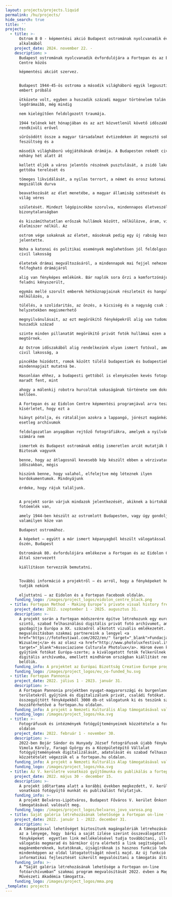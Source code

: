 ```yaml
---
layout: projects/projects.liquid
permalink: /hu/projects/
hide_search: true
title: ''
projects:
  - title: >-
      Ostrom 8 0 - képmentési akció Budapest ostromának nyolcvanadik évfordulója
      alkalmából
    project_date: 2024. november 22. -
    description: >
      Budapest ostromának nyolcvanadik évfordulójára a Fortepan és az Eidolon
      Centre közös

      képmentési akciót szervez.


      Budapest 1944-45-ös ostroma a második világháború egyik legpusztítóbb,
      embert próbáló

      ütközete volt, egyben a huszadik századi magyar történelem talán
      legdrámaibb, még mindig

      nem kielégítően feldolgozott traumája.

      1944 telének két hónapjában és az azt közvetlenül követő időszakban
      rendkívüli erővel

      sűrűsödött össze a magyar társadalmat évtizedeken át megosztó sokirányú
      feszültség és a

      második világháború végjátékának drámája. A Budapesten rekedt civilek
      néhány hét alatt át

      kellett éljék a város jelentős részének pusztulását, a zsidó lakosság
      gettóba terelését és

      tömeges likvidálását, a nyilas terrort, a német és orosz katonai
      megszállók durva

      beavatkozását az élet menetébe, a magyar államiság szétesését és egy új
      világ véres

      születését. Mindezt légópincékbe szorulva, mindennapos életveszélyben,
      bizonytalanságban

      és kiszámíthatatlan erőszak hullámok között, nélkülözve, áram, víz és
      élelmiszer nélkül. Az

      ostrom vége sokaknak az életet, másoknak pedig egy új rabság kezdetét
      jelentette.

      Noha a katonai és politikai események meglehetősen jól feldolgozottak, a
      civil lakosság

      életetek drámai megváltozásáról, a mindennapok mai fejjel nehezen
      felfogható drámájáról

      alig van fényképes emlékünk. Bár naplók sora őrzi a komfortzónájukat
      feladni kényszerült,

      egymás mellé szorult emberek hétköznapjainak részleteit és hangulatát, a
      nélkülözés, a

      túlélés, a szolidaritás, az önzés, a kicsiség és a nagyság csak ilyen
      helyzetekben megismerhető

      megnyilvánulásait, az ezt megörökítő fényképekről alig van tudomásunk. A
      huszadik század

      szinte minden pillanatát megörökítő privát fotók hullámai ezen a ponton
      megtörnek.

      Az Ostrom időszakából alig rendelkezünk olyan ismert fotóval, amely a
      civil lakosság, a

      pincékbe húzódott, romok között túlélő budapestiek és budapestiek
      mindennapjait mutatná be.

      Hasonlóan ehhez, a budapesti gettóból is elenyészően kevés fotográfia
      maradt fent, mint

      ahogy a málenkij robotra hurcoltak sokaságának története sem dokumentált
      kellően.

      A Fortepan és az Eidolon Centre képmentési programjával arra tesz
      kísérletet, hogy ezt a

      hiányt pótolja, és rátaláljon azokra a lappangó, jórészt magánkézben lévő,
      esetleg archívumok

      feldolgozatlan anyagában rejtőző fotográfiákra, amelyek a nyilvánosság
      számára nem

      ismertek és Budapest ostromának eddig ismeretlen arcát mutatják be.
      Biztosak vagyunk

      benne, hogy az átlagosnál kevesebb kép készült ebben a vérzivataros
      időszakban, mégis

      hiszünk benne, hogy valahol, elfelejtve még léteznek ilyen
      kordokumentumok. Mindnyájunk

      érdeke, hogy rájuk találjunk.


      A projekt során várjuk mindazok jelentkezését, akiknek a birtokában olyan
      fotóemlék van,

      amely 1944-ben készült az ostromlott Budapesten, vagy úgy gondolják,
      valamilyen köze van

      Budapest ostromához.

      A képeket – együtt a már ismert képanyagból készült válogatással – 2025
      őszén, Budapest

      Ostromának 80. évfordulójára emlékezve a Fortepan és az Eidolon Centre
      által szervezett

      kiállításon tervezzük bemutatni.


      További információ a projektről – és arról, hogy a fényképeket hogyan
      tudják nekünk

      eljuttatni – az Eidolon és a Fortepan Facebook oldalán.
    funding_logo: /images/project_logos/eidolon_centre_black.png
  - title: Fortepan Method - Making Europe’s private visual history freely accessible
    project_date: 2022. szeptember 1 - 2025. augusztus 31.
    description: >-
      A projekt során a Fortepan módszerére építve létrehozunk egy európai
      szintű, szabad felhasználású digitális privát fotó archívumot, amely
      gazdagítja Európa a XX. századról alkotott vizuális emlékezetét. A
      megvalósításban szakmai partnereink a lengyel <a
      href="https://fotofestiwal.com/2022/en/" target="_blank">Fundacja Edukacji
      Wizualnej</a> és az olasz <a href="http://www.photoluxfestival.it/"
      target="_blank">Associazione Culturale Photolux</a>. Három éven keresztül
      gyűjtünk fotókat Európa-szerte; a kiválogatott fotók felkerülnek a
      digitális archívumba, emellett mindhárom országban kiállítást rendezünk
      belőlük.
    funding_info: A projektet az Európai Bizottság Creative Europe programja támogatja.
    funding_logo: /images/project_logos/eu_co-funded_hu.svg
  - title: Fortepan Pannonia
    project_date: 2022. július 1 - 2023. január 31.
    description: >-
      A Fortepan Pannonia projektben nyugat-magyarországi és burgenlandi
      területekről gyűjtünk és digitalizálunk privát, családi fotókat. Az
      összegyűjtött fényképekből 3000 db-ot válogatunk ki és teszünk szabadon
      hozzáférhetővé a fortepan.hu oldalon.
    funding_info: A projekt a Nemzeti Kulturális Alap támogatásával valósul meg.
    funding_logo: /images/project_logos/nka.svg
  - title: >-
      Fotográfusok és intézmények fotógyűjteményeinek közzététele a fortepan.hu
      oldalon
    project_date: 2022. február 1 - november 30.
    description: >-
      2022-ben Bojár Sándor és Hunyady József fotográfusok újabb fényképeinek,
      Vimola Károly, Faragó György és a Középületépítő Vállalat
      fotógyűjteményének digitalizálását, adatolását és szabad felhasználású
      közzétételét végezzük el a fortepan.hu oldalon.
    funding_info: A projekt a Nemzeti Kulturális Alap támogatásával valósul meg.
    funding_logo: /images/project_logos/nka.svg
  - title: Az V. kerületre vonatkozó gyűjtőmunka és publikálás a fortepan.hu oldalon
    project_date: 2022. május 30 - december 15.
    description: >-
      A projekt időtartama alatt a korábbi években megkezdett, V. kerületre
      vonatkozó fotógyűjtő munkát és publikálást folytatjuk.
    funding_info: >-
      A projekt Belváros-Lipótváros, Budapest Főváros V. kerület Önkormányzata
      támogatásával valósult meg.
    funding_logo: /images/project_logos/belvaros_jovo_varosa.png
  - title: Saját galéria létrehozásának lehetősége a Fortepan on-line fotóarchívumban
    project_date: 2022. január 1 - 2022. december 31.
    description: >-
      A támogatással lehetőséget biztosítunk magángalériák létrehozására. Ennek
      az a lényege, hogy  bárki a saját ízlése szerint összeválogatott
      fényképeket  egyetlen link mellékelésével tudja továbbítani, illetve a
      válogatás megmarad és bármikor újra elérhető a link segítségével. Ez
      magánembereknek, kutatóknak, újságíróknak is hasznos funkció lehet és
      mindenképpen az oldal látogatottságát növeli majd. Az új funkció az
      informatikai fejlesztését sikerült megvalósítani a támogatás által.
    funding_info: >-
      A “Saját galéria létrehozásának lehetősége a Fortepan on-line
      fotóarchívumban” szakmai program megvalósítását 2022. évben a Magyar
      Művészeti Akadémia támogatta.
    funding_logo: /images/project_logos/mma.png
_template: projects
---
```


